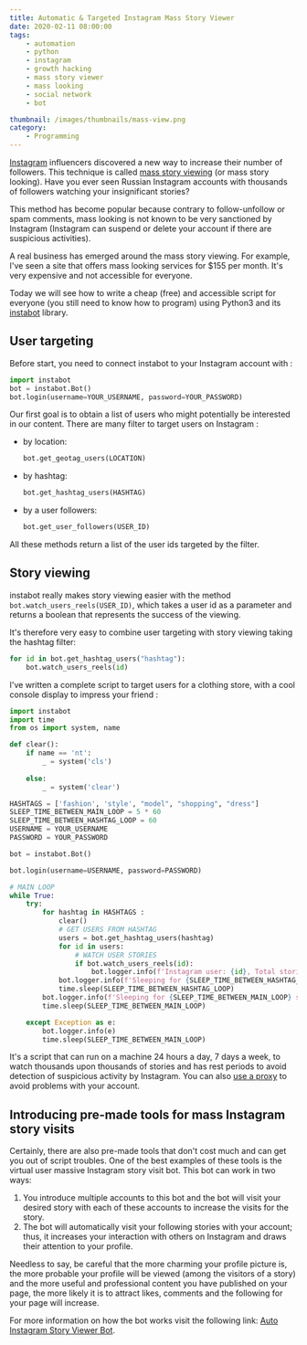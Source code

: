 ```yaml
---
title: Automatic & Targeted Instagram Mass Story Viewer
date: 2020-02-11 08:00:00
tags:
	- automation
	- python
	- instagram
	- growth hacking
	- mass story viewer
	- mass looking
	- social network
	- bot

thumbnail: /images/thumbnails/mass-view.png
category: 
	- Programming
---
```


[Instagram](https://www.instagram.com/) influencers discovered a new way to increase their number of followers. This technique is called [mass story viewing](https://www.konstantinkanin.com/en/instagram-mass-story-viewing/) (or mass story looking). Have you ever seen Russian Instagram accounts with thousands of followers watching your insignificant stories?

This method has become popular because contrary to follow-unfollow or spam comments, mass looking is not known to be very sanctioned by Instagram (Instagram can suspend or delete your account if there are suspicious activities).

A real business has emerged around the mass story viewing. For example, I've seen a site that offers mass looking services for $155 per month. It's very expensive and not accessible for everyone.

Today we will see how to write a cheap (free) and accessible script for everyone (you still need to know how to program) using Python3 and its [instabot](https://instagrambot.github.io/) library.

## User targeting

Before start, you need to connect instabot to your Instagram account with :

```python
import instabot
bot = instabot.Bot()
bot.login(username=YOUR_USERNAME, password=YOUR_PASSWORD) 
```

Our first goal is to obtain a list of users who might potentially be interested in our content. There are many filter to target users on Instagram :

- by location:

  ```python
  bot.get_geotag_users(LOCATION)
  ```

- by hashtag:

  ```python
  bot.get_hashtag_users(HASHTAG)
  ```

- by a user followers:

  ```python
  bot.get_user_followers(USER_ID)
  ```

All these methods return a list of the user ids targeted by the filter.

## Story viewing

instabot really makes story viewing easier with the method `bot.watch_users_reels(USER_ID)`, which takes a user id as a parameter and returns a boolean that represents the success of the viewing. 

It's therefore very easy to combine user targeting with story viewing taking the hashtag filter:

```python
for id in bot.get_hashtag_users("hashtag"):
	bot.watch_users_reels(id)
```

I've written a complete script to target users for a clothing store, with a cool console display to impress your friend :

```python
import instabot
import time
from os import system, name 

def clear(): 
    if name == 'nt': 
        _ = system('cls') 
  
    else: 
        _ = system('clear') 

HASHTAGS = ['fashion', 'style', "model", "shopping", "dress"]
SLEEP_TIME_BETWEEN_MAIN_LOOP = 5 * 60
SLEEP_TIME_BETWEEN_HASHTAG_LOOP = 60
USERNAME = YOUR_USERNAME
PASSWORD = YOUR_PASSWORD

bot = instabot.Bot()

bot.login(username=USERNAME, password=PASSWORD)

# MAIN LOOP
while True:
    try:
        for hashtag in HASHTAGS :
            clear()
            # GET USERS FROM HASHTAG
            users = bot.get_hashtag_users(hashtag)
            for id in users:
                # WATCH USER STORIES
                if bot.watch_users_reels(id):
                    bot.logger.info(f'Instagram user: {id}, Total stories viewed: {bot.total["stories_viewed"]}')
            bot.logger.info(f'Sleeping for {SLEEP_TIME_BETWEEN_HASHTAG_LOOP} seconds...')           
            time.sleep(SLEEP_TIME_BETWEEN_HASHTAG_LOOP)
        bot.logger.info(f'Sleeping for {SLEEP_TIME_BETWEEN_MAIN_LOOP} seconds...')           
        time.sleep(SLEEP_TIME_BETWEEN_MAIN_LOOP)

    except Exception as e:
        bot.logger.info(e)
        time.sleep(SLEEP_TIME_BETWEEN_MAIN_LOOP)
```

It's a script that can run on a machine 24 hours a day,  7 days a week, to watch thousands upon thousands of stories and has rest periods to avoid detection of suspicious activity by Instagram. You can also [use a proxy](https://github.com/instagrambot/instabot/issues/262#issuecomment-313595253) to avoid problems with your account.

## Introducing pre-made tools for mass Instagram story visits

Certainly, there are also pre-made tools that don't cost much and can get you out of script troubles. One of the best examples of these tools is the virtual user massive Instagram story visit bot. This bot can work in two ways:
1. You introduce multiple accounts to this bot and the bot will visit your desired story with each of these accounts to increase the visits for the story.
2. The bot will automatically visit your following stories with your account; thus, it increases your interaction with others on Instagram and draws their attention to your profile.

Needless to say, be careful that the more charming your profile picture is, the more probable your profile will be viewed (among the visitors of a story) and the more useful and professional content you have published on your page, the more likely it is to attract likes, comments and the following for your page will increase.

For more information on how the bot works visit the following link: [Auto Instagram Story Viewer Bot](https://www.v-user.com/en/knowledge-base/auto-instagram-story-viewer).